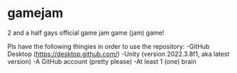 # gamejam
2 and a half gays official game jam game (jam) game!

Pls have the following thingies in order to use the repository:
-GitHub Desktop (https://desktop.github.com/)
-Unity (version 2022.3.8f1, aka latest version)
-A GitHub account (pretty please)
-At least 1 (one) brain
